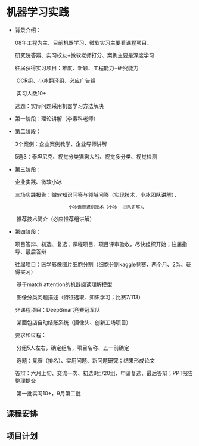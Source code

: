 # 机器学习实践

- 背景介绍：

  08年工程为主、目前机器学习、微软实习主要看课程项目、

  研究院答辩、实习校友+微软老师打分、案例主要是深度学习

  往届获得实习项目：难度、新颖、工程能力+研究能力

  ​									OCR组、小冰翻译组、必应广告组

  ​									实习人数10+

  选题：实际问题采用机器学习方法解决

- 第一阶段：理论讲解（李素科老师）

- 第二阶段：

  3个案例：企业案例教学、企业导师讲解

  5选3：泰坦尼克、视觉分类猫狗大战、视觉多分类、视觉检测

- 第三阶段：

  企业实践、微软小冰

  三场实践报告：微软知识问答与领域问答（实现技术，小冰团队讲解）、

   						  小冰语音识别技术（小冰  团队讲解）、

  ​						   推荐技术简介（必应推荐组讲解）

- 第四阶段：

  项目答辩、初选、复选；课程项目、项目评审验收，尽快组织开始；往届指导、最后答辩

  往届项目：医学影像图片细胞分割（细胞分割kaggle竞赛，两个月、2%。获得实习）

  ​				   基于match attention的机器阅读理解模型

  ​				   图像分类问题描述（特征选取、知识学习；比赛7/113）

   非课程项目：DeepSmart竞赛冠军队

  ​						某面包店自动结账系统（摄像头、创新工场项目）

  要求和过程：

  ​                    分组5人左右，确定组名，项目名称、五一前确定
  
  ​					选题：竞赛（排名）、实用问题、新问题研究；结果形成论文
  
  ​					答辩：六月上旬、交流一次、初选8组/20组、申请复选、最后答辩；PPT报告整理提交
  
  ​					第一批实习10+，9月第二批



## 课程安排







## 项目计划







